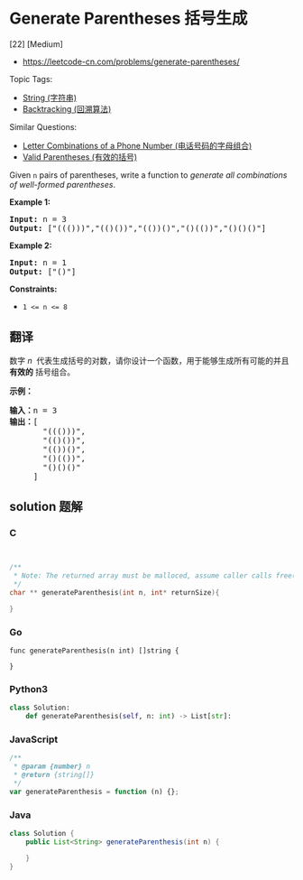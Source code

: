 # Generate Parentheses 括号生成

[22] [Medium]

- https://leetcode-cn.com/problems/generate-parentheses/

Topic Tags:

- [String (字符串)](https://leetcode-cn.com/tag/string/)
- [Backtracking (回溯算法)](https://leetcode-cn.com/tag/backtracking/)

Similar Questions:

- [Letter Combinations of a Phone Number (电话号码的字母组合)](https://leetcode-cn.com/problems/letter-combinations-of-a-phone-number/)
- [Valid Parentheses (有效的括号)](https://leetcode-cn.com/problems/valid-parentheses/)

Given `n` pairs of parentheses, write a function to _generate all combinations of well-formed parentheses_.

**Example 1:**

<pre><strong>Input:</strong> n = 3
<strong>Output:</strong> ["((()))","(()())","(())()","()(())","()()()"]
</pre>

**Example 2:**

<pre><strong>Input:</strong> n = 1
<strong>Output:</strong> ["()"]
</pre>

**Constraints:**

- `1 <= n <= 8`

## 翻译

数字 *n*  代表生成括号的对数，请你设计一个函数，用于能够生成所有可能的并且 **有效的** 括号组合。

**示例：**

<pre><strong>输入：</strong>n = 3
<strong>输出：</strong>[
       "((()))",
       "(()())",
       "(())()",
       "()(())",
       "()()()"
     ]
</pre>

## solution 题解

### C

```c


/**
 * Note: The returned array must be malloced, assume caller calls free().
 */
char ** generateParenthesis(int n, int* returnSize){

}
```

### Go

```golang
func generateParenthesis(n int) []string {

}
```

### Python3

```python
class Solution:
    def generateParenthesis(self, n: int) -> List[str]:
```

### JavaScript

```javascript
/**
 * @param {number} n
 * @return {string[]}
 */
var generateParenthesis = function (n) {};
```

### Java

```java
class Solution {
    public List<String> generateParenthesis(int n) {

    }
}
```
